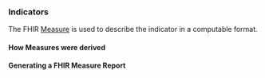 ### Indicators
The FHIR [Measure]() is used to describe the indicator in a computable format. 

#### How Measures were derived 

#### Generating a FHIR Measure Report 
